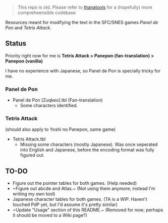 > This repo is old. Please refer to [thanatools](https://www.github.com/CebolaBros64/thanatools) for a (hopefully) more compreheensible codebase

Resources meant for modifying the text in the SFC/SNES games *Panel de Pon* and *Tetris Attack*.

## Status
Priority right now for me is **Tetris Attack > Panepon (fan-translation) > Panepon (vanilla)**

I have no experience with Japanese, so Panel de Pon is specially tricky for me.
### Panel de Pon
 * Panel de Pon [Zuqkeo].tbl (Fan-translation)
   * Some characters identified.
### Tetris Attack
(should also apply to Yoshi no Panepon, same game)
 * Tetris Attack.tbl
   * Missing some characters (mostly Japanese). Was once seperated into English and Japanese, before the encoding format was fully figured out.

## TO-DO
* Figure out the pointer tables for both games. (Help needed)
* ~Figure out abcde and Atlas.~ (Not using them anymore; instead I'm writing my own tool)
* Japanese character tables for both games. (TA is a WIP. Haven't touched PdP yet, but I'd assume it's pretty similar)
* ~Update "Usage" section of this README.~ (Removed for now; perhaps it should be moved to a Wiki page?)
